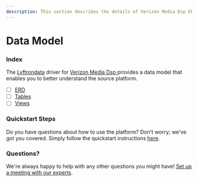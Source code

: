 ```yaml
---
description: This section describes the details of Verizon Media Dsp ERD, Tables, and Views.
---
```


# Data Model

### Index

The  [Lyftrondata](https://www.lyftrondata.com/) driver for [Verizon Media Dsp](https://www.lyftrondata.com/integration/verizon-media-dsp/)[ ](https://www.lyftrondata.com/integration/verizon-media-dsp/)provides a data model that enables you to better understand the source platform.

* [ ] [ERD](../../../marketing-analytics/verizon-media-dsp/data-model/erd.md)
* [ ] [Tables](../../../marketing-analytics/verizon-media-dsp/data-model/tables.md)
* [ ] [Views](../../../marketing-analytics/verizon-media-dsp/data-model/views.md)

### Quickstart Steps

Do you have questions about how to use the platform? Don't worry; we've got you covered. Simply follow the quickstart instructions [here](../../../../quickstart-steps.md).

### Questions? <a href="#questions" id="questions"></a>

We're always happy to help with any other questions you might have! [Set up a meeting with our experts](https://www.lyftrondata.com/book-a-meeting/).

